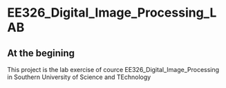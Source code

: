 # EE326_Digital_Image_Processing_LAB

## At the begining
This project is the lab exercise of cource EE326_Digital_Image_Processing in Southern University of Science and TEchnology
